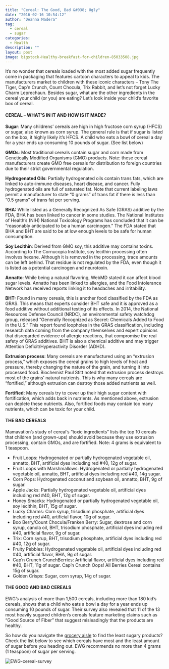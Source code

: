 ```yaml
---
title: "Cereal: The Good, Bad &#038; Ugly"
date: "2016-02-16 10:54:12"
author: "Deanna Madera"
tag:
  - cereal
  - sugar
categories:
  - Health
description: ""
layout: post
image: bigstock-Healthy-breakfast-for-children-85033508.jpg
---
```


It’s no wonder that cereals loaded with the most added sugar frequently come in packaging that features cartoon characters to appeal to kids. The manufacturers market to children with these iconic characters – Tony The Tiger, Cap’n Crunch, Count Chocula, Trix Rabbit, and let’s not forget Lucky Charm Leprechaun. Besides sugar, what are the other ingredients in the cereal your child (or you) are eating? Let’s look inside your child’s favorite box of cereal.

#### CEREAL – WHAT’S IN IT AND HOW IS IT MADE?

**Sugar**: Many childrens’ cereals are high in high fructose corn syrup (HFCS) or sugar, also known as corn syrup. The general rule is that if sugar is listed on the box, it highly likely it’s HFCS. A child who eats a bowl of cereal a day for a year ends up consuming 10 pounds of sugar. (See list below)

**GMOs**: Most traditional cereals contain sugar and corn made from Genetically Modified Organisms (GMO) products. Note: these cereal manufacturers create GMO free cereals for distribution to foreign countries due to their strict governmental regulation.

**Hydrogenated Oils**: Partially hydrogenated oils contain trans fats, which are linked to auto-immune diseases, heart disease, and cancer. Fully hydrogenated oils are full of saturated fat. Note that current labeling laws permit a manufacturer to state “0 grams” of trans fat if there is less than “0.5 grams” of trans fat per serving.

**BHA:** While listed as a Generally Recognized As Safe (GRAS) additive by the FDA, BHA has been linked to cancer in some studies. The National Institutes of Health’s (NIH) National Toxicology Programs has concluded that it can be “reasonably anticipated to be a human carcinogen.” The FDA stated that BHA and BHT are said to be at low enough levels to be safe for human consumption.

**Soy Lecithin**: Derived from GMO soy, this additive may contains toxins. According to The Cornucopia Institute, soy lecithin processing often involves hexane. Although it is removed in the processing, trace amounts can be left behind. That residue is not regulated by the FDA, even though it is listed as a potential carcinogen and neurotoxin.

**Annatto**: While being a natural flavoring, WebMD stated it can affect blood sugar levels. Annatto has been linked to allergies, and the Food Intolerance Network has received reports linking it to headaches and irritability.

**BHT:** Found in many cereals, this is another food classified by the FDA as GRAS. This means that experts consider BHT safe and it is approved as a food additive without additional testing of its effects. In 2014, the National Resources Defense Council (NRDC), an environmental safety watchdog group, released “Generally Recognized as Secret: Chemicals Added to Food in the U.S.” This report found loopholes in the GRAS classification, including research data coming from the company themselves and expert opinions that disregarded evidence of allergic reactions, that compromise the real safety of GRAS additives. BHT is also a chemical additive and may trigger Attention Deficit/Hyperactivity Disorder (ADHD).

**Extrusion process**: Many cereals are manufactured using an “extrusion process,” which exposes the cereal grains to high levels of heat and pressure, thereby changing the nature of the grain, and turning it into processed food. Biochemist Paul Stitt noted that extrusion process destroys most of the grains’ natural nutrients. This is why many cereals are “fortified,” although extrusion can destroy those added nutrients as well.

**Fortified**: Many cereals try to cover up their high sugar content with fortification, which adds back in nutrients. As mentioned above, extrusion can deplete these nutrients. Also, fortified foods may contain too many nutrients, which can be toxic for your child.

#### THE BAD CEREALS

Mamavation’s study of cereal’s “toxic ingredients” lists the top 10 cereals that children (and grown-ups) should avoid because they use extrusion processing, contain GMOs, and are fortified. Note: 4 grams is equivalent to 1 teaspoon.

- Fruit Loops: Hydrogenated or partially hydrogenated vegetable oil, annatto, BHT, artificial dyes including red #40, 12g of sugar.
- Fruit Loops with Marshmallows: Hydrogenated or partially hydrogenated vegetable oil, annatto, BHT, artificial dyes including red #40, 14g sugar.
- Corn Pops: Hydrogenated coconut and soybean oil, annatto, BHT, 9g of sugar.
- Apple Jacks: Partially hydrogenated vegetable oil, artificial dyes including red #40, BHT, 12g of sugar.
- Honey Smacks: Hydrogenated or partially hydrogenated vegetable oil, soy lecithin, BHT, 15g of sugar.
- Lucky Charms: Corn syrup, trisodium phosphate, artificial dyes including red #40, artificial flavor, 10g of sugar.
- Boo Berry/Count Chocula/Franken Berry: Sugar, dextrose and corn syrup, canola oil, BHT, trisodium phosphate, artificial dyes including red #40, artificial flavor, 9g of sugar.
- Trix: Corn syrup, BHT, trisodium phosphate, artificial dyes including red #40, 12g of sugar.
- Fruity Pebbles: Hydrogenated vegetable oil, artificial dyes including red #40, artificial flavor, BHA, 9g of sugar.
- Cap’n Crunch CrunchBerries: Artificial flavor, artificial dyes including red #40, BHT, 11g of sugar. Cap’n Crunch Oops! All Berries Cereal contains 15g of sugar.
- Golden Crisps: Sugar, corn syrup, 14g of sugar.

#### THE GOOD AND BAD CEREALS

EWG’s analysis of more than 1,500 cereals, including more than 180 kid’s cereals, shows that a child who eats a bowl a day for a year ends up consuming 10 pounds of sugar. Their survey also revealed that 11 of the 13 most heavily sugared children’s cereals feature marketing claims such as “Good Source of Fiber” that suggest misleadingly that the products are healthy.

So how do you navigate the [grocery aisle](/can-your-water-be-killing-you-the-good-and-the-bad) to find the least sugary products? Check the list below to see which cereals have most and the least amount of sugar before you heading out. EWG recommends no more than 4 grams (1 teaspoon) of sugar per serving.

![EWG-cereal-survey](/posts/EWG-cereal-survey.jpg)
